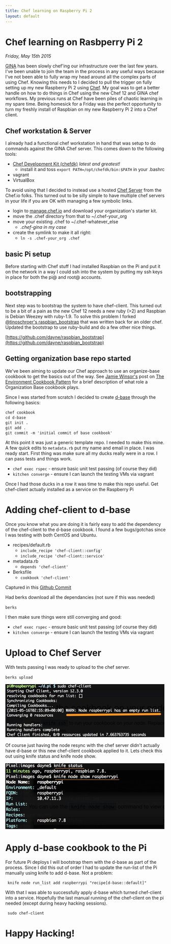 ```yaml
---
title: Chef learning on Raspberry Pi 2
layout: default
---
```


# Chef learning on Rasbperry Pi 2

_Friday, May 15th 2015_

[GINA](http://gina.alaska.edu) has been slowly chef'ing our infrastructure over the last few years.  I've been unable to join the team in the process in any useful ways because I've not been able to fully wrap my head around all the complex parts of using Chef.  Knowing this needs to I decided to pull the trigger on fully setting up my new Raspberry Pi 2 using [Chef](http://chef.io).  My goal was to get a better handle on how to do things in Chef using the new Chef 12 and GINA chef workflows.  My previous runs at Chef have been piles of chaotic learning in my spare time.  Being homesick for a Friday was the perfect opportunity to turn my freshly install of Raspbian on my new Raspberry Pi 2 into a Chef client.

## Chef workstation & Server

I already had a functional chef workstation in hand that was setup to do commands against the GINA Chef server.  This comes down to the following tools:

* [Chef Development Kit (chefdk)](https://downloads.chef.io/chef-dk/) _latest and greatest!_
  * install it and toss ``export PATH=/opt/chefdk/bin:$PATH`` in your .bashrc
* vagrant
* VirtualBox

To avoid using that I decided to instead use a hosted [Chef Server](https://manage.chef.io) from the Chef.io folks.  This turned out to be silly simple to have multiple chef servers in your life if you are OK with managing a few symbolic links.

* login to [manage.chef.io](https://manage.chef.io) and download your organization's starter kit.
* move the .chef directory from that to ~/.chef-your_org
* move your existing .chef to ~/.chef-whatever_else
  * _.chef-gina in my case_
* create the symlink to make it all right:
  * ``ln -s .chef-your_org .chef``

## basic Pi setup

Before starting with Chef stuff I had installed Raspbian on the Pi and put it on the network in a way I could ssh into the system by putting my ssh keys in place for both the pi@ and root@ accounts.

## bootstrapping

Next step was to bootstrap the system to have chef-client.  This turned out to be a bit of a pain as the new Chef 12 needs a new ruby (>2) and Raspbian is Debian Weezey with ruby-1.9.  To solve this problem I forked [@tinoschroer's raspbian_bootstrap](https://github.com/tinoschroeter/raspbian_bootstrap) that was written back for an older chef.  Updated the bootstrap to use ruby-build and do a few other nice things.

  [https://github.com/dayne/raspbian_bootstrap](https://github.com/dayne/raspbian_bootstrap)

## Getting organization base repo started

We've been aiming to update our Chef approach to use an organize-base cookbook to get the basics out of the way.  See [Jamie Winsor's](http://blog.vialstudios.com/) post on [The Environment Cookbook Pattern](http://blog.vialstudios.com/the-environment-cookbook-pattern/) for a brief description of what role a Organization Base cookbook plays.

Since I was started from scratch I decided to create [d-base](https://github.com/dayne/d-base) through the following basics:

```shell
chef cookbook
cd d-base
git init .
git add .
git commit -m 'initial commit of base cookbook'
```

At this point it was just a generic template repo.  I needed to make this mine.  A few quick edits to ``metadata.rb`` put my name and email in place.  I was ready start.  First thing was make sure all my ducks really were in a row.  I can pass tests and things work.

* ``chef exec rspec`` - ensure basic unit test passing (of course they did)
* ``kitchen converge`` - ensure I can launch the testing VMs via vagrant

Once I had those ducks in a row it was time to make this repo useful.  Get chef-client actually installed as a service on the Raspberry Pi

# Adding chef-client to d-base

Once you know what you are doing it is fairly easy to add the dependency of the chef-client to the d-base cookbook.  I found a few bugs/gotchas since I was testing with both CentOS and Ubuntu.  

* recipes/default.rb
  * ``include_recipe 'chef-client::config'``
  * ``include_recipe 'chef-client::service'``
* metadata.rb
  * ``depends 'chef-client'``
* Berksfile
  * ``cookbook 'chef-client'``

Captured in this [Github Commit](https://github.com/dayne/d-base/commit/1c319bd0790e64053bf2318b617efa4610eec343)

Had berks download all the dependancies (not sure if this was needed)

``berks``

I then make sure things were still converging and good:

* ``chef exec rspec`` - ensure basic unit test passing (of course they did)
* ``kitchen converge`` - ensure I can launch the testing VMs via vagrant

# Upload to Chef Server

With tests passing I was ready to upload to the chef server.

``berks upload``


![chef-client on the pi](/images/pi_chef_client-empty_run_list.jpg)

Of course just having the node resync with the chef server didn't actually have d-base or this new chef-client cookbook applied to it.  Lets check this out using knife status and knife node show.

![knife status - knife node show](/images/pi_chef_client-knife_status-node_show.jpg)

# Apply d-base cookbook to the Pi

For future Pi deploys I will bootstrap them with the d-base as part of the process.  Since I did this out of order I had to update the run-list of the Pi manually using knife to add d-base.  Not a problem:

     knife node run_list add raspberrypi "recipe[d-base::default]"

With that I was able to successfully apply d-base which turned chef-client into a service.  Hopefully the last manual running of the chef-client on the pi needed (except during heavy hacking sessions).

     sudo chef-client

# Happy Hacking!

